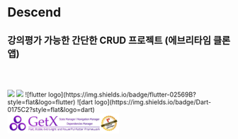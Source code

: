 # Descend
## 강의평가 가능한 간단한 CRUD 프로젝트 (에브리타임 클론앱)
<br/>
<br/>
<br/> 
<img src = "https://img.shields.io/badge/flutter-02569B?style=flat&logo=flutter" />
<img src = "https://img.shields.io/badge/Dart-0175C2?style=flat&logo=dart" />
![flutter logo](https://img.shields.io/badge/flutter-02569B?style=flat&logo=flutter)
![dart logo](https://img.shields.io/badge/Dart-0175C2?style=flat&logo=dart)

<br/>                   
<img src="https://raw.githubusercontent.com/jonataslaw/getx-community/master/get.png" width="50%" height="50%" />
